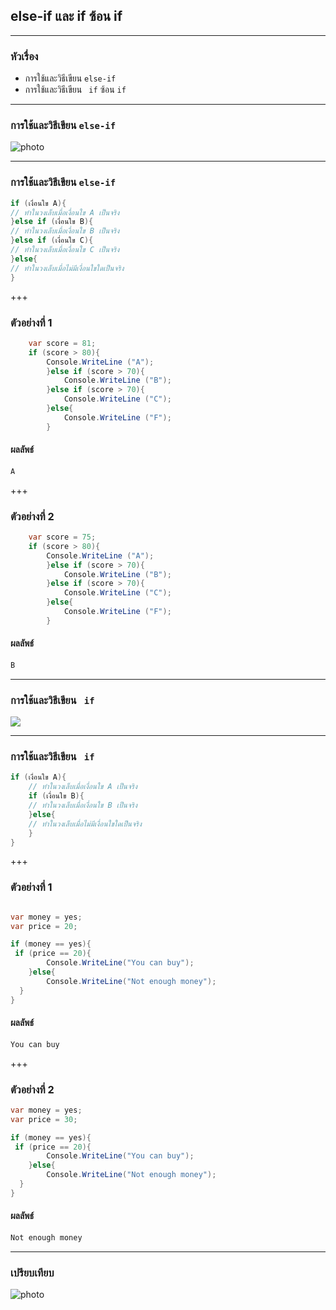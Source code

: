 ## else-if และ if ซ้อน if

---

### หัวเรื่อง

*  การใช้และวิธีเขียน `else-if`  
*  การใช้และวิธีเขียน ` if` ซ้อน `if` 

---
### การใช้และวิธีเขียน `else-if` 

![photo](https://sv1.picz.in.th/images/2020/01/06/RB1Rry.png)

---

### การใช้และวิธีเขียน `else-if` 

```csharp
if (เงื่อนใข A){
// ทำในวงเล็บเมื่อเงื่อนใข A เป็นจริง    
}else if (เงื่อนใข B){
// ทำในวงเล็บเมื่อเงื่อนใข B เป็นจริง     
}else if (เงื่อนใข C){
// ทำในวงเล็บเมื่อเงื่อนใข C เป็นจริง    
}else{
// ทำในวงเล็บเมื่อไม่มีเงื่อนใขใดเป็นจริง    
}
```

+++

### ตัวอย่างที่ 1

```csharp
    var score = 81;
    if (score > 80){
        Console.WriteLine ("A");
        }else if (score > 70){
            Console.WriteLine ("B");
        }else if (score > 70){
            Console.WriteLine ("C");
        }else{
            Console.WriteLine ("F");
        }
```

#### ผลลัพธ์

```csharp
A
```
+++
### ตัวอย่างที่ 2

```csharp
    var score = 75;
    if (score > 80){
        Console.WriteLine ("A");
        }else if (score > 70){
            Console.WriteLine ("B");
        }else if (score > 70){
            Console.WriteLine ("C");
        }else{
            Console.WriteLine ("F");
        }
```

#### ผลลัพธ์

```csharp
ฺฺB
```
---

### การใช้และวิธีเขียน  ` if` 

![](https://sv1.picz.in.th/images/2020/01/06/RBwy48.png)

---
### การใช้และวิธีเขียน  ` if` 

```csharp
if (เงื่อนใข A){
	// ทำในวงเล็บเมื่อเงื่อนใข A เป็นจริง
	if (เงื่อนใข B){
	// ทำในวงเล็บเมื่อเงื่อนใข B เป็นจริง		
	}else{
	// ทำในวงเล็บเมื่อไม่มีเงื่อนใขใดเป็นจริง
	}
}
```

+++

### ตัวอย่างที่ 1

```csharp

var money = yes;
var price = 20;

if (money == yes){
 if (price == 20){
    	Console.WriteLine("You can buy");
    }else{
    	Console.WriteLine("Not enough money");
  }
}
```

#### ผลลัพธ์

```csharp
You can buy
```
+++
### ตัวอย่างที่ 2

```csharp
var money = yes;
var price = 30;

if (money == yes){
 if (price == 20){
    	Console.WriteLine("You can buy");
    }else{
    	Console.WriteLine("Not enough money");
  }
}
```

#### ผลลัพธ์

```csharp
Not enough money
```
---

### เปรียบเทียบ

![photo](https://sv1.picz.in.th/images/2020/01/06/RB9DWb.jpg)